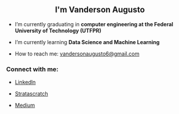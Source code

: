 
<h2 align=center> I'm Vanderson Augusto </h2>


- I’m currently graduating in <strong> computer engineering at the Federal University of Technology (UTFPR) </strong>

- I’m currently learning <strong>Data Science and Machine Learning</strong>

-  How to reach me: vandersonaugusto6@gmail.com

<h3><strong>Connect with me:</strong> </h3>

- <a href="https://www.linkedin.com/in/vanderson-augusto">Linkedln
</a>

- <a href="https://platform.stratascratch.com/user/vandharlok">Stratascratch
</a>


- <a href="https://medium.com/@vandersonaugusto6">Medium
</a>


